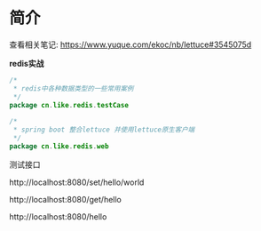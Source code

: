 # 简介
查看相关笔记: https://www.yuque.com/ekoc/nb/lettuce#3545075d

**redis实战**

~~~java
/*
 * redis中各种数据类型的一些常用案例
 */
package cn.like.redis.testCase
        
/*
 * spring boot 整合lettuce 并使用lettuce原生客户端
 */
package cn.like.redis.web 
~~~

测试接口

http://localhost:8080/set/hello/world

http://localhost:8080/get/hello

http://localhost:8080/hello
